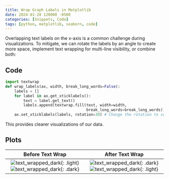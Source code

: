 ```yaml
---
title: Wrap Graph Labels in Matplotlib
date: 2024-01-28 120000 -0500
categories: [Snippets, Code]
tags: [python, matplotlib, seaborn, code]
---
```


Overlapping text labels on the x-axis is a common challenge during visualizations. 
To mitigate, we can rotate the labels by an angle to create more space, 
implement text wrapping for multi-line visibility, or combine both:

## Code
```python
import textwrap
def wrap_labels(ax, width, break_long_words=False):
    labels = []
    for label in ax.get_xticklabels():
        text = label.get_text()
        labels.append(textwrap.fill(text, width=width,
                                    break_long_words=break_long_words))
    ax.set_xticklabels(labels, rotation=30) # Change the rotation to suit preferences.
```
This provides clearer visualizations of our data.

## Plots
|                                           Before Text Wrap                                           |                                           After Text Wrap                                            |
|:----------------------------------------------------------------------------------------------------:|:----------------------------------------------------------------------------------------------------:|
| ![text_wrapped_dark](20240128-light1.png){: .light}![text_wrapped_dark](20240128-dark1.png){: .dark} | ![text_wrapped_dark](20240128-dark2.png){: .dark}![text_wrapped_dark](20240128-light2.png){: .light} |


